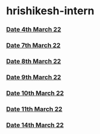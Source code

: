 # hrishikesh-intern

### [Date 4th March 22](https://github.com/sp18-interns/hrishikesh-intern/tree/main/4th%20march%2022)

### [Date 7th March 22](https://github.com/sp18-interns/hrishikesh-intern/tree/main/7th%20march%2022)

### [Date 8th March 22](https://github.com/sp18-interns/hrishikesh-intern/tree/main/8th%20march%2022)

### [Date 9th March 22](https://github.com/sp18-interns/hrishikesh-intern/tree/main/9th%20march%2022)

### [Date 10th March 22](https://github.com/sp18-interns/hrishikesh-intern/tree/main/10th%20march%2022)

### [Date 11th March 22](https://github.com/sp18-interns/hrishikesh-intern/tree/main/11th%20march%2022)

### [Date 14th March 22](https://github.com/sp18-interns/hrishikesh-intern/tree/main/14th%20march%2022)

